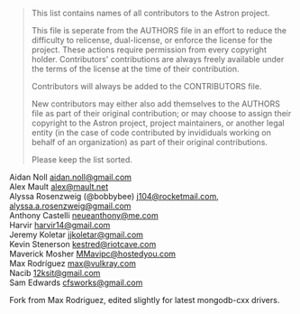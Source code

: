 > This list contains names of all contributors to the Astron project.
>
> This file is seperate from the AUTHORS file in an effort to reduce the difficulty to
> relicense, dual-license, or enforce the license for the project. These actions require
> permission from every copyright holder. Contributors' contributions are always
> freely available under the terms of the license at the time of their contribution.
>
> Contributors will always be added to the CONTRIBUTORS file.
>
> New contributors may either also add themselves to the AUTHORS file as part of their original
> contribution; or may choose to assign their copyright to the Astron project, project maintainers,
> or another legal entity (in the case of code contributed by invididuals working on behalf of an
> organization) as part of their original contributions.
>
> Please keep the list sorted.

Aidan Noll <aidan.noll@gmail.com>  
Alex Mault <alex@mault.net>  
Alyssa Rosenzweig (@bobbybee) <j104@rocketmail.com>, <alyssa.a.rosenzweig@gmail.com>  
Anthony Castelli <neueanthony@me.com>  
Harvir <harvir14@gmail.com>  
Jeremy Koletar <jjkoletar@gmail.com>  
Kevin Stenerson <kestred@riotcave.com>  
Maverick Mosher <MMavipc@hostedyou.com>  
Max Rodríguez <max@vulkray.com>  
Nacib <12ksit@gmail.com>  
Sam Edwards <cfsworks@gmail.com>  

Fork from Max Rodriguez, edited slightly for latest mongodb-cxx drivers.  
